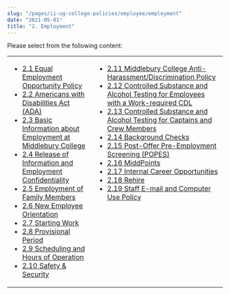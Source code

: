 ```yaml
---
slug: "/pages/ii-ug-college-policies/employee/employment"
date: "2021-05-01"
title: "2. Employment"
---
```


Please select from the following content:

<table>

<tbody>

<tr valign="top">

<td>

*   [2.1 Equal Employment Opportunity Policy](/about/handbook/ug-college-policies/employee/employment/2.1-equal-employment-opportunity-policy-)
*   [2.2 Americans with Disabilities Act (ADA)](/about/handbook/ug-college-policies/employee/employment/ada)
*   [2.3 Basic Information about Employment at Middlebury College](/about/handbook/ug-college-policies/employee/employment/basic_info)
*   [2.4 Release of Information and Employment Confidentiality](/about/handbook/ug-college-policies/employee/employment/2.4-release-of-information-and-employment-confidentiality)
*   [2.5 Employment of Family Members](/about/handbook/ug-college-policies/employee/employment/employment_family)
*   [2.6 New Employee Orientation](/about/handbook/ug-college-policies/employee/employment/orientation)
*   [2.7 Starting Work](/about/handbook/ug-college-policies/employee/employment/starting_work)
*   [2.8 Provisional Period](/about/handbook/ug-college-policies/employee/employment/provisional_period)
*   [2.9 Scheduling and Hours of Operation](/about/handbook/ug-college-policies/employee/employment/scheduling_hours_operation)
*   [2.10 Safety & Security](/about/handbook/ug-college-policies/employee/employment/safety_security)

</td>

<td>

*   [2.11 Middlebury College Anti-Harassment/Discrimination Policy](/about/handbook/ug-college-policies/employee/employment/anti-har-policy)
*   [2.12 Controlled Substance and Alcohol Testing for Employees with a Work-required CDL](/about/handbook/ug-college-policies/employee/employment/hr_controlled_sub_cdl)
*   [2.13 Controlled Substance and Alcohol Testing for Captains and Crew Members](/about/handbook/ug-college-policies/employee/employment/alcohol_testing_captains)
*   [2.14 Background Checks](/about/handbook/ug-college-policies/employee/employment/criminal_background_ch)
*   [2.15 Post-Offer Pre-Employment Screening (POPES)](/about/handbook/ug-college-policies/employee/employment/popes)
*   [2.16 MiddPoints](/about/handbook/ug-college-policies/employee/employment/MiddPoints)
*   [2.17 Internal Career Opportunities](/about/handbook/ug-college-policies/employee/employment/internal_career)
*   [2.18 Rehire](/about/handbook/ug-college-policies/employee/employment/rehire)
*   [2.19 Staff E-mail and Computer Use Policy](/about/handbook/ug-college-policies/employee/employment/staff_computer_use)

</td>

</tr>

</tbody>

</table>